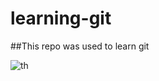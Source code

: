 # learning-git

##This repo was used to learn git

![th](https://user-images.githubusercontent.com/99195336/191089260-c3870f42-67d9-4640-8a02-578dcec8b2b3.jpg)
